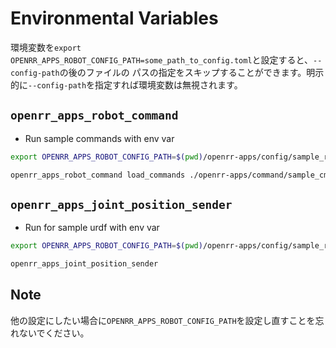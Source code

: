 # Environmental Variables

環境変数を`export OPENRR_APPS_ROBOT_CONFIG_PATH=some_path_to_config.toml`と設定すると、`--config-path`の後のファイルの
パスの指定をスキップすることができます。明示的に`--config-path`を指定すれば環境変数は無視されます。

## `openrr_apps_robot_command`

- Run sample commands with env var

```bash
export OPENRR_APPS_ROBOT_CONFIG_PATH=$(pwd)/openrr-apps/config/sample_robot_client_config_for_urdf_viz.toml

openrr_apps_robot_command load_commands ./openrr-apps/command/sample_cmd_urdf_viz.txt
```

## `openrr_apps_joint_position_sender`

- Run for sample urdf with env var

```bash
export OPENRR_APPS_ROBOT_CONFIG_PATH=$(pwd)/openrr-apps/config/sample_robot_client_config_for_urdf_viz.toml

openrr_apps_joint_position_sender
```

## Note

他の設定にしたい場合に`OPENRR_APPS_ROBOT_CONFIG_PATH`を設定し直すことを忘れないでください。
